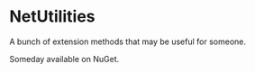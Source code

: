 # NetUtilities
A bunch of extension methods that may be useful for someone.

Someday available on NuGet.
